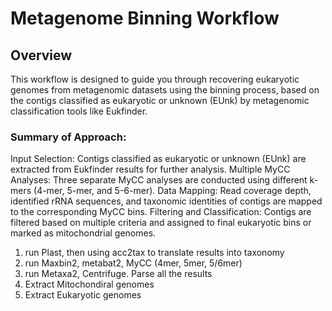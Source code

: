 # Metagenome Binning Workflow

## Overview

This workflow is designed to guide you through recovering eukaryotic genomes from metagenomic datasets using the binning process, based on the contigs classified as eukaryotic or unknown (EUnk) by metagenomic classification tools like Eukfinder.

### Summary of Approach:
Input Selection: Contigs classified as eukaryotic or unknown (EUnk) are extracted from Eukfinder results for further analysis.
Multiple MyCC Analyses: Three separate MyCC analyses are conducted using different k-mers (4-mer, 5-mer, and 5-6-mer).
Data Mapping: Read coverage depth, identified rRNA sequences, and taxonomic identities of contigs are mapped to the corresponding MyCC bins.
Filtering and Classification: Contigs are filtered based on multiple criteria and assigned to final eukaryotic bins or marked as mitochondrial genomes.


1. run Plast, then using acc2tax to translate results into taxonomy
2. run Maxbin2, metabat2, MyCC (4mer, 5mer, 5/6mer)
3. run Metaxa2, Centrifuge. Parse all the results
4. Extract Mitochondiral genomes
5. Extract Eukaryotic genomes
